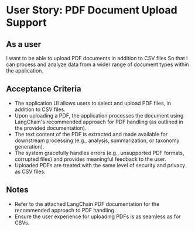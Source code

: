 # User Story: PDF Document Upload Support

## As a user
I want to be able to upload PDF documents in addition to CSV files
So that I can process and analyze data from a wider range of document types within the application.

## Acceptance Criteria
- The application UI allows users to select and upload PDF files, in addition to CSV files.
- Upon uploading a PDF, the application processes the document using LangChain's recommended approach for PDF handling (as outlined in the provided documentation).
- The text content of the PDF is extracted and made available for downstream processing (e.g., analysis, summarization, or taxonomy generation).
- The system gracefully handles errors (e.g., unsupported PDF formats, corrupted files) and provides meaningful feedback to the user.
- Uploaded PDFs are treated with the same level of security and privacy as CSV files.

## Notes
- Refer to the attached LangChain PDF documentation for the recommended approach to PDF handling.
- Ensure the user experience for uploading PDFs is as seamless as for CSVs. 